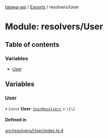 [talawa-api](../README.md) / [Exports](../modules.md) / resolvers/User

# Module: resolvers/User

## Table of contents

### Variables

- [User](resolvers_User.md#user)

## Variables

### User

• `Const` **User**: [`UserResolvers`](types_generatedGraphQLTypes.md#userresolvers) = `\{\}`

#### Defined in

[src/resolvers/User/index.ts:4](https://github.com/PalisadoesFoundation/talawa-api/blob/4e2c75b/src/resolvers/User/index.ts#L4)

